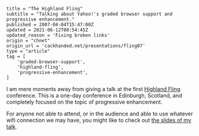 ```
title = "The Highland Fling"
subtitle = "Talking about Yahoo!'s graded browser support and progressive enhancement."
published = 2007-04-04T15:47:00Z
updated = 2021-06-12T08:54:45Z
updated_reason = 'Fixing broken links'
origin = "chnet"
origin_url = 'cackhanded.net/presentations/fling07'
type = "article"
tag = [
    'graded-browser-support',
    'highland-fling',
    'progressive-enhancement',
]
```

I am mere moments away from giving a talk at the first [Highland Fling][hf]
conference. This is a one-day conference in Edinburgh, Scotland, and
completely focused on the topic of progressive enhancement.

For anyone not able to attend, or in the audience and able to use whatever
wifi connection we may have, you might like to check out
[the slides of my talk][pdf].


[hf]: https://web.archive.org/web/2007043100000/http://thehighlandfling.com/2007/
[pdf]: graded-browser-support-and-progressive-enhancement.pdf
